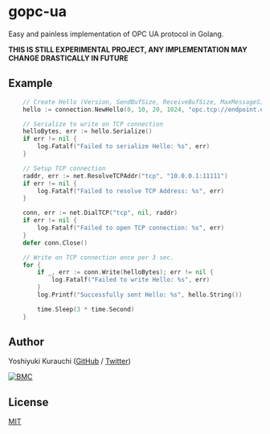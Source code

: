 # gopc-ua

Easy and painless implementation of OPC UA protocol in Golang.

**THIS IS STILL EXPERIMENTAL PROJECT, ANY IMPLEMENTATION MAY CHANGE DRASTICALLY IN FUTURE**


## Example

```go
    // Create Hello (Version, SendBufSize, ReceiveBufSize, MaxMessageSize, EndPointURL)
    hello := connection.NewHello(0, 10, 20, 1024, "opc.tcp://endpoint.example/foo/bar")

    // Serialize to write on TCP connection
    helloBytes, err := hello.Serialize()
    if err != nil {
        log.Fatalf("Failed to serialize Hello: %s", err)
    }

    // Setup TCP connection
    raddr, err := net.ResolveTCPAddr("tcp", "10.0.0.1:11111")
    if err != nil {
        log.Fatalf("Failed to resolve TCP Address: %s", err)
    }

    conn, err := net.DialTCP("tcp", nil, raddr)
    if err != nil {
        log.Fatalf("Failed to open TCP connection: %s", err)
    }
    defer conn.Close()

    // Write on TCP connection once per 3 sec.
    for {
        if _, err := conn.Write(helloBytes); err != nil {
            log.Fatalf("Failed to write Hello: %s", err)
        }
        log.Printf("Successfully sent Hello: %s", hello.String())

        time.Sleep(3 * time.Second)
    }
```

## Author

Yoshiyuki Kurauchi ([GitHub](https://github.com/wmnsk/) / [Twitter](https://twitter.com/wmnskdmms))

[![BMC](https://www.buymeacoffee.com/assets/img/custom_images/orange_img.png)](https://buymeacoff.ee/yoshk)

## License

[MIT](https://github.com/wmnsk/gopc-ua/blob/master/LICENSE)
